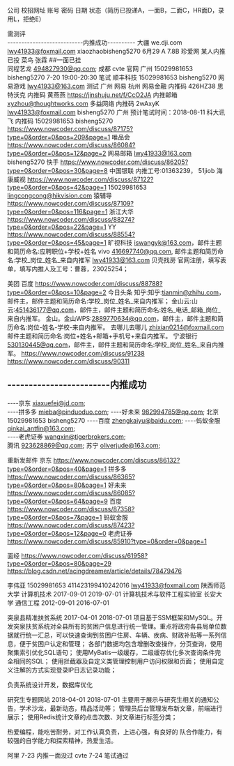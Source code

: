 公司		校招网址		账号					密码						日期		状态（简历已投递A，一面B，二面C，HR面D，录用L，拒绝E）





需测评   
---------------------------内推成功----------
大疆		we.dji.com	lwy41933@foxmail.com	xiaozhaobisheng5270		6月29	A  7.8B
珍爱网    某人内推已投
菜鸟		 张霖  ##一面已挂										
同程艺龙  494827930@qq.com;   成都 
cvte     官网	 广州  15029981653 	bisheng5270			7-20 19:00-20:30 笔试
顺丰科技	 15029981653 	bisheng5270	
网易游戏 		lwy41933@163.com   测试  广州 
网易 	 杭州 网易金融  内推码 426HZ38
思特沃克  内推码 黄燕燕			https://jinshuju.net/f/CcO2JA  内推邮箱 xyzhou@thoughtworks.com
多益网络  内推码 2wAxyK  lwy41933@foxmail.com  bisheng5270  广州 预计笔试时间：2018-08-11
科大讯飞  内推码 15029981653 bisheng5270 https://www.nowcoder.com/discuss/87175?type=0&order=0&pos=209&page=1
唯品会       https://www.nowcoder.com/discuss/86084?type=0&order=0&pos=12&page=2  网易邮箱  lwy41933@163.com  bisheng5270
快手  	    https://www.nowcoder.com/discuss/86205?type=0&order=0&pos=30&page=8 
中国银联		内推工号:01363239， 51jiob
海康威视     https://www.nowcoder.com/discuss/87122?type=0&order=0&pos=42&page=1  15029981653   lingcongcong@hikvision.com
猿辅导       https://www.nowcoder.com/discuss/87109?type=0&order=0&pos=116&page=1 
浙江大华     https://www.nowcoder.com/discuss/88274?type=0&order=0&pos=22&page=1
YY  		https://www.nowcoder.com/discuss/88554?type=0&order=0&pos=45&page=1
旷视科技    iswangyk@163.com，邮件主题和简历命名:应聘职位+学校+姓名
vivo 		416697740@qq.com, 邮件主题和简历命名:学校_岗位_姓名_来自内推军   lwy41933@163.com
贝壳找房		官网注册，填写表单，填写内推人及工号：曹蓉，23025254；


美团
百度 	https://www.nowcoder.com/discuss/88788?type=0&order=0&pos=10&page=2
今日头条
知乎:知乎:tianmin@zhihu.com，邮件主，邮件主题和简历命名:学校_岗位_姓名_来自内推军；
金山云:山云:451436177@qq.com，邮件主，邮件主题和简历命名:姓名_电话_邮箱_岗位_来自内推军。
金山。金山WPS:2889770634@qq.com，邮件主，邮件主题和简历命名:岗位-姓名-学校-来自内推军。
去哪儿去哪儿 zhixian0214@foxmail.com 邮件主题和简历命名:岗位+姓名+邮箱+手机号+来自内推军。
宁波银行 530130445@qq.com，邮件主，邮件主题和简历命名:学校_岗位_姓名_来自内推军。
https://www.nowcoder.com/discuss/91238
https://www.nowcoder.com/discuss/90311 

------------------------内推成功
------------------------
----京东		 xiaxuefei@jd.com;  							
----拼多多	 mieba@pinduoduo.com;
----好未来	 982994785@qq.com;	北京		15029981653		bisheng5270
----百度		 zhengkaiyu@baidu.com;
----蚂蚁金服	 qinkai_antfin@163.com;   
----老虎证券  wangxin@tigerbrokers.com;  	
腾讯		 923628869@qq.com;
苏宁		 oliverjude@163.com;

重新发邮件
京东       https://www.nowcoder.com/discuss/86132?type=0&order=0&pos=40&page=1
拼多多     https://www.nowcoder.com/discuss/86365?type=0&order=0&pos=80&page=1
好未来     https://www.nowcoder.com/discuss/86085?type=0&order=0&pos=64&page=9
百度       https://www.nowcoder.com/discuss/87358?type=0&order=0&pos=7&page=1
蚂蚁金服   https://www.nowcoder.com/discuss/87423?type=0&order=0&pos=12&page=0
老虎证券   https://www.nowcoder.com/discuss/85910?type=0&order=0&page=1


面经
https://www.nowcoder.com/discuss/61958?type=0&order=0&pos=80&page=29
https://blog.csdn.net/acingdreamer/article/details/78479476

李伟亚
15029981653
411423199410242016
lwy41933@foxmail.com
陕西师范大学			计算机技术   	2017-09-01		2019-07-01		计算机技术与软件工程实验室
长安大学				通信工程			2012-09-01		2016-07-01

突泉县精准扶贫系统
2017-04-01		2018-07-01
项目基于SSM框架和MySQL。开发突泉扶贫系统对全县所有的贫困户信息进行统一管理。重点将政府各县局单位数据就行统一汇总，可以快速查询到贫困户住房、车辆、疾病、财政补贴等一系列信息，便于贫困户认定和管理；
各部门数据均包含增删改查操作，分页查询，使用聚集索引优化SQL语句；
使用MyBatis一级缓存，二级缓存优化多次查询条件完全相同的SQL；
使用拦截器及自定义类管理控制用户访问权限和页面；
使用自定义注解的方式实现登录IP日志记录功能；

负责系统设计开发，数据库优化

研究生专题网站
2018-04-01		2018-07-01
主要用于展示与研究生相关的通知公告，学术沙龙，最新动态，精品活动等；
管理员后台管理发布新文章，前端进行展示；
使用Redis统计文章的点击次数、对文章进行标签分类；


热爱编程，能吃苦耐劳，对工作认真负责，上进心强，有良好的
队合作能力，有较强的自学能力和探索精神，热爱生活。


阿里  7-23  内推一面没过
cvte  7-24  笔试通过   
